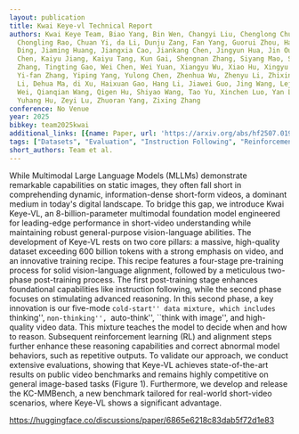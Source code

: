 ```yaml
---
layout: publication
title: Kwai Keye-vl Technical Report
authors: Kwai Keye Team, Biao Yang, Bin Wen, Changyi Liu, Chenglong Chu, Chengru Song,
  Chongling Rao, Chuan Yi, da Li, Dunju Zang, Fan Yang, Guorui Zhou, Hao Peng, Haojie
  Ding, Jiaming Huang, Jiangxia Cao, Jiankang Chen, Jingyun Hua, Jin Ouyang, Kaibing
  Chen, Kaiyu Jiang, Kaiyu Tang, Kun Gai, Shengnan Zhang, Siyang Mao, Sui Huang, Tianke
  Zhang, Tingting Gao, Wei Chen, Wei Yuan, Xiangyu Wu, Xiao Hu, Xingyu Lu, Yang Zhou,
  Yi-fan Zhang, Yiping Yang, Yulong Chen, Zhenhua Wu, Zhenyu Li, Zhixin Ling, Ziming
  Li, Dehua Ma, di Xu, Haixuan Gao, Hang Li, Jiawei Guo, Jing Wang, Lejian Ren, Muhao
  Wei, Qianqian Wang, Qigen Hu, Shiyao Wang, Tao Yu, Xinchen Luo, Yan Li, Yiming Liang,
  Yuhang Hu, Zeyi Lu, Zhuoran Yang, Zixing Zhang
conference: No Venue
year: 2025
bibkey: team2025kwai
additional_links: [{name: Paper, url: 'https://arxiv.org/abs/hf2507.01949'}]
tags: ["Datasets", "Evaluation", "Instruction Following", "Reinforcement Learning", "Training Techniques"]
short_authors: Team et al.
---
```

While Multimodal Large Language Models (MLLMs) demonstrate remarkable capabilities on static images, they often fall short in comprehending dynamic, information-dense short-form videos, a dominant medium in today's digital landscape. To bridge this gap, we introduce Kwai Keye-VL, an 8-billion-parameter multimodal foundation model engineered for leading-edge performance in short-video understanding while maintaining robust general-purpose vision-language abilities. The development of Keye-VL rests on two core pillars: a massive, high-quality dataset exceeding 600 billion tokens with a strong emphasis on video, and an innovative training recipe. This recipe features a four-stage pre-training process for solid vision-language alignment, followed by a meticulous two-phase post-training process. The first post-training stage enhances foundational capabilities like instruction following, while the second phase focuses on stimulating advanced reasoning. In this second phase, a key innovation is our five-mode ``cold-start'' data mixture, which includes ``thinking'', ``non-thinking'', ``auto-think'', ``think with image'', and high-quality video data. This mixture teaches the model to decide when and how to reason. Subsequent reinforcement learning (RL) and alignment steps further enhance these reasoning capabilities and correct abnormal model behaviors, such as repetitive outputs. To validate our approach, we conduct extensive evaluations, showing that Keye-VL achieves state-of-the-art results on public video benchmarks and remains highly competitive on general image-based tasks (Figure 1). Furthermore, we develop and release the KC-MMBench, a new benchmark tailored for real-world short-video scenarios, where Keye-VL shows a significant advantage.

https://huggingface.co/discussions/paper/6865e6218c83dab5f72d1e83
